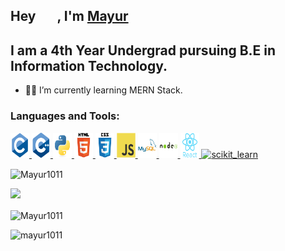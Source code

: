 ## Hey <img src="https://github.com/TheDudeThatCode/TheDudeThatCode/blob/master/Assets/Hi.gif" height = "15" width="29">, I'm [Mayur](https://github.com/Mayur1011) 
<h2 align="left">I am a 4th Year Undergrad pursuing B.E in Information Technology.</h2>

<!-- To show profile views -->
<!-- <p align="left"> <img src="https://komarev.com/ghpvc/?username=Mayur1011&label=Profile%20views&color=0e75b6&style=flat" alt="Mayur1011" /> </p> -->

- 👨‍💻 I’m currently learning MERN Stack.


<h3 align="left">Languages and Tools:</h3>
<p align="left"> <a href="https://www.cprogramming.com/" target="_blank"> <img src="https://raw.githubusercontent.com/devicons/devicon/master/icons/c/c-original.svg" alt="c" width="30" height="40"/> </a> 
<a href="https://www.w3schools.com/cpp/" target="_blank"> <img src="https://raw.githubusercontent.com/devicons/devicon/master/icons/cplusplus/cplusplus-original.svg" alt="cplusplus" width="30" height="40"/> </a> 
<a href="https://www.python.org" target="_blank"> <img src="https://raw.githubusercontent.com/devicons/devicon/master/icons/python/python-original.svg" alt="python" width="30" height="40"/> </a>
<a href="https://www.w3.org/html/" target="_blank"> <img src="https://raw.githubusercontent.com/devicons/devicon/master/icons/html5/html5-original-wordmark.svg" alt="html5" width="30" height="40"/> </a>  
<a href="https://www.w3schools.com/css/" target="_blank"> <img src="https://raw.githubusercontent.com/devicons/devicon/master/icons/css3/css3-original-wordmark.svg" alt="css3" width="30" height="40"/> </a> 
<a href="https://developer.mozilla.org/en-US/docs/Web/JavaScript" target="_blank"> <img src="https://raw.githubusercontent.com/devicons/devicon/master/icons/javascript/javascript-original.svg" alt="javascript" width="30" height="40"/> </a> 
<a href="https://www.mysql.com/" target="_blank"> <img src="https://raw.githubusercontent.com/devicons/devicon/master/icons/mysql/mysql-original-wordmark.svg" alt="mysql" width="30" height="40"/> </a> 
<a href="https://nodejs.org" target="_blank"> <img src="https://raw.githubusercontent.com/devicons/devicon/master/icons/nodejs/nodejs-original-wordmark.svg" alt="nodejs" width="30" height="40"/> </a> 
<a href="https://reactjs.org/" target="_blank"> <img src="https://raw.githubusercontent.com/devicons/devicon/master/icons/react/react-original-wordmark.svg" alt="react" width="30" height="40"/> </a> 
<a href="https://scikit-learn.org/" target="_blank"> <img src="https://upload.wikimedia.org/wikipedia/commons/0/05/Scikit_learn_logo_small.svg" alt="scikit_learn" width="30" height="40"/> </a> </p>


<p><img align="center" src="https://github-readme-stats.vercel.app/api/top-langs?username=Mayur1011&show_icons=true&locale=en&layout=compact&title_color=ffffff&icon_color=bb2acf&text_color=daf7dc&bg_color=151515" alt="Mayur1011" /></p>
<p> <img src="https://github-readme-stats.vercel.app/api?username=Mayur1011&&show_icons=true&title_color=ffffff&icon_color=bb2acf&text_color=daf7dc&bg_color=151515" /></p>
<p><img align="center" src="https://github-readme-streak-stats.herokuapp.com/?user=Mayur1011&theme=dark" alt="Mayur1011" /></p>

<p align="left"> <img src="https://komarev.com/ghpvc/?username=mayur1011&label=Profile%20views&color=0e75b6&style=flat" alt="mayur1011" /> </p>

